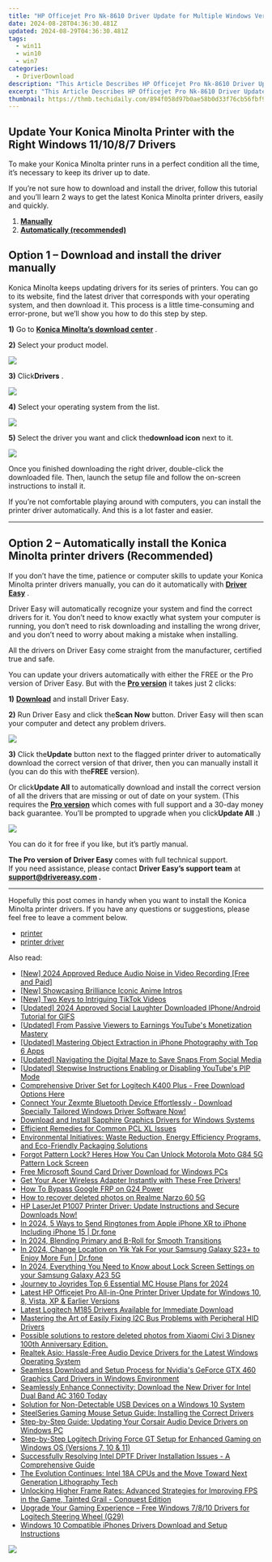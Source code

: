 ```yaml
---
title: "HP Officejet Pro Nk-8610 Driver Update for Multiple Windows Versions: Windows 11/10/8/7/Vista Supported"
date: 2024-08-28T04:36:30.481Z
updated: 2024-08-29T04:36:30.481Z
tags:
  - win11
  - win10
  - win7
categories:
  - DriverDownload
description: "This Article Describes HP Officejet Pro Nk-8610 Driver Update for Multiple Windows Versions: Windows 11/10/8/7/Vista Supported"
excerpt: "This Article Describes HP Officejet Pro Nk-8610 Driver Update for Multiple Windows Versions: Windows 11/10/8/7/Vista Supported"
thumbnail: https://thmb.techidaily.com/894f058d97b0ae58b0d33f76cb56fbf958c597ef2e3803e9c39a34ad0c70622d.jpg
---
```


## Update Your Konica Minolta Printer with the Right Windows 11/10/8/7 Drivers

To make your Konica Minolta printer runs in a perfect condition all the time, it’s necessary to keep its driver up to date.

 If you’re not sure how to download and install the driver, follow this tutorial and you’ll learn 2 ways to get the latest Konica Minolta printer drivers, easily and quickly.

1. **[Manually](https://tools.techidaily.com/drivereasy/download/)**
2. **[Automatically (recommended)](https://www.drivereasy.com/knowledge/konica-minolta-printer-drivers-download-and-install-guide/#option2)**

## Option 1 – Download and install the driver manually

 Konica Minolta keeps updating drivers for its series of printers. You can go to its website, find the latest driver that corresponds with your operating system, and then download it. This process is a little time-consuming and error-prone, but we’ll show you how to do this step by step.

**1)** Go to **[Konica Minolta’s download center](https://www.konicaminolta.eu/eu-en/support/download-centre)**  .

**2)** Select your product model.

![](https://images.drivereasy.com/wp-content/uploads/2020/09/0-1-1200x169.jpg)

**3)** Click**Drivers** .

![](https://images.drivereasy.com/wp-content/uploads/2020/09/0-2-1200x203.jpg)

**4)** Select your operating system from the list.

![](https://images.drivereasy.com/wp-content/uploads/2020/09/0-3-2.jpg)

**5)** Select the driver you want and click the**download icon** next to it.

![](https://images.drivereasy.com/wp-content/uploads/2020/09/0-4-2-1200x270.jpg)

 Once you finished downloading the right driver, double-click the downloaded file. Then, launch the setup file and follow the on-screen instructions to install it.

 If you’re not comfortable playing around with computers, you can install the printer driver automatically. And this is a lot faster and easier.

---

## Option 2 – Automatically install the Konica Minolta printer drivers (Recommended)

 If you don’t have the time, patience or computer skills to update your Konica Minolta printer drivers manually, you can do it automatically with **[Driver Easy](https://tools.techidaily.com/drivereasy/download/)**  .

 Driver Easy will automatically recognize your system and find the correct drivers for it. You don’t need to know exactly what system your computer is running, you don’t need to risk downloading and installing the wrong driver, and you don’t need to worry about making a mistake when installing.

 All the drivers on Driver Easy come straight from the manufacturer, certified true and safe.

 You can update your drivers automatically with either the FREE or the Pro version of Driver Easy. But with the **[Pro version](https://tools.techidaily.com/drivereasy/download/)**  it takes just 2 clicks:

**1)** **[Download](https://tools.techidaily.com/drivereasy/download/)**  and install Driver Easy.

**2)** Run Driver Easy and click the**Scan Now** button. Driver Easy will then scan your computer and detect any problem drivers.

![](https://images.drivereasy.com/wp-content/uploads/2020/09/de-1.jpg)

**3)** Click the**Update** button next to the flagged printer driver to automatically download the correct version of that driver, then you can manually install it (you can do this with the**FREE** version).

 Or click**Update All** to automatically download and install the correct version of all the drivers that are missing or out of date on your system. (This requires the **[Pro version](https://tools.techidaily.com/drivereasy/download/)**  which comes with full support and a 30-day money back guarantee. You’ll be prompted to upgrade when you click**Update All** .)

![](https://images.drivereasy.com/wp-content/uploads/2020/09/de-2.jpg)

 You can do it for free if you like, but it’s partly manual.

**The Pro version of Driver Easy** comes with full technical support.  
 If you need assistance, please contact **Driver Easy’s support team** at **[support@drivereasy.com](https://tools.techidaily.com/drivereasy/download/) .**

---

 Hopefully this post comes in handy when you want to install the Konica Minolta printer drivers. If you have any questions or suggestions, please feel free to leave a comment below.

* [printer](https://tools.techidaily.com/drivereasy/download/)
* [printer driver](https://tools.techidaily.com/drivereasy/download/)

<ins class="adsbygoogle"
     style="display:block"
     data-ad-format="autorelaxed"
     data-ad-client="ca-pub-7571918770474297"
     data-ad-slot="1223367746"></ins>



<ins class="adsbygoogle"
     style="display:block"
     data-ad-client="ca-pub-7571918770474297"
     data-ad-slot="8358498916"
     data-ad-format="auto"
     data-full-width-responsive="true"></ins>

<span class="atpl-alsoreadstyle">Also read:</span>
<div><ul>
<li><a href="https://screen-activity-recording.techidaily.com/new-2024-approved-reduce-audio-noise-in-video-recording-free-and-paid/"><u>[New] 2024 Approved  Reduce Audio Noise in Video Recording [Free and Paid]</u></a></li>
<li><a href="https://extra-skills.techidaily.com/new-showcasing-brilliance-iconic-anime-intros/"><u>[New] Showcasing Brilliance  Iconic Anime Intros</u></a></li>
<li><a href="https://some-skills.techidaily.com/new-two-keys-to-intriguing-tiktok-videos/"><u>[New] Two Keys to Intriguing TikTok Videos</u></a></li>
<li><a href="https://twitter-videos.techidaily.com/updated-2024-approved-social-laughter-downloaded-iphoneandroid-tutorial-for-gifs/"><u>[Updated] 2024 Approved  Social Laughter Downloaded  IPhone/Android Tutorial for GIFS</u></a></li>
<li><a href="https://facebook-video-footage.techidaily.com/updated-from-passive-viewers-to-earnings-youtubes-monetization-mastery/"><u>[Updated] From Passive Viewers to Earnings  YouTube's Monetization Mastery</u></a></li>
<li><a href="https://extra-guidance.techidaily.com/updated-mastering-object-extraction-in-iphone-photography-with-top-6-apps/"><u>[Updated] Mastering Object Extraction in iPhone Photography with Top 6 Apps</u></a></li>
<li><a href="https://snapchat-videos.techidaily.com/updated-navigating-the-digital-maze-to-save-snaps-from-social-media/"><u>[Updated] Navigating the Digital Maze to Save Snaps From Social Media</u></a></li>
<li><a href="https://extra-skills.techidaily.com/updated-stepwise-instructions-enabling-or-disabling-youtubes-pip-mode/"><u>[Updated] Stepwise Instructions  Enabling or Disabling YouTube's PIP Mode</u></a></li>
<li><a href="https://win-amazing.techidaily.com/comprehensive-driver-set-for-logitech-k400-plus-free-download-options-here/"><u>Comprehensive Driver Set for Logitech K400 Plus - Free Download Options Here</u></a></li>
<li><a href="https://win-amazing.techidaily.com/connect-your-zexmte-bluetooth-device-effortlessly-download-specially-tailored-windows-driver-software-now/"><u>Connect Your Zexmte Bluetooth Device Effortlessly - Download Specially Tailored Windows Driver Software Now!</u></a></li>
<li><a href="https://win-amazing.techidaily.com/download-and-install-sapphire-graphics-drivers-for-windows-systems/"><u>Download and Install Sapphire Graphics Drivers for Windows Systems</u></a></li>
<li><a href="https://printer-issues.techidaily.com/efficient-remedies-for-common-pcl-xl-issues/"><u>Efficient Remedies for Common PCL XL Issues</u></a></li>
<li><a href="https://win-amazing.techidaily.com/1722957392939-environmental-initiatives-waste-reduction-energy-efficiency-programs-and-eco-friendly-packaging-solutions/"><u>Environmental Initiatives: Waste Reduction, Energy Efficiency Programs, and Eco-Friendly Packaging Solutions</u></a></li>
<li><a href="https://android-unlock.techidaily.com/forgot-pattern-lock-heres-how-you-can-unlock-motorola-moto-g84-5g-pattern-lock-screen-by-drfone-android/"><u>Forgot Pattern Lock? Heres How You Can Unlock Motorola Moto G84 5G Pattern Lock Screen</u></a></li>
<li><a href="https://win-amazing.techidaily.com/free-microsoft-sound-card-driver-download-for-windows-pcs/"><u>Free Microsoft Sound Card Driver Download for Windows PCs</u></a></li>
<li><a href="https://win-amazing.techidaily.com/get-your-acer-wireless-adapter-instantly-with-these-free-drivers/"><u>Get Your Acer Wireless Adapter Instantly with These Free Drivers!</u></a></li>
<li><a href="https://phone-solutions.techidaily.com/how-to-bypass-google-frp-on-g24-power-by-drfone-android-unlock-remove-google-frp/"><u>How To Bypass Google FRP on G24 Power</u></a></li>
<li><a href="https://blog-min.techidaily.com/how-to-recover-deleted-photos-on-realme-narzo-60-5g-by-stellar-photo-recovery-android-mobile-photo-recover/"><u>How to recover deleted photos on Realme Narzo 60 5G</u></a></li>
<li><a href="https://win-amazing.techidaily.com/hp-laserjet-p1007-printer-driver-update-instructions-and-secure-downloads-now/"><u>HP LaserJet P1007 Printer Driver: Update Instructions and Secure Downloads Now!</u></a></li>
<li><a href="https://iphone-transfer.techidaily.com/in-2024-5-ways-to-send-ringtones-from-apple-iphone-xr-to-iphone-including-iphone-15-drfone-by-drfone-transfer-from-ios/"><u>In 2024, 5 Ways to Send Ringtones from Apple iPhone XR to iPhone Including iPhone 15 | Dr.fone</u></a></li>
<li><a href="https://extra-lessons.techidaily.com/in-2024-blending-primary-and-b-roll-for-smooth-transitions/"><u>In 2024, Blending Primary and B-Roll for Smooth Transitions</u></a></li>
<li><a href="https://location-social.techidaily.com/in-2024-change-location-on-yik-yak-for-your-samsung-galaxy-s23plus-to-enjoy-more-fun-drfone-by-drfone-virtual-android/"><u>In 2024, Change Location on Yik Yak For your Samsung Galaxy S23+ to Enjoy More Fun | Dr.fone</u></a></li>
<li><a href="https://android-unlock.techidaily.com/in-2024-everything-you-need-to-know-about-lock-screen-settings-on-your-samsung-galaxy-a23-5g-by-drfone-android/"><u>In 2024, Everything You Need to Know about Lock Screen Settings on your Samsung Galaxy A23 5G</u></a></li>
<li><a href="https://visual-screen-recording.techidaily.com/journey-to-joyrides-top-6-essential-mc-house-plans-for-2024/"><u>Journey to Joyrides  Top 6 Essential MC House Plans for 2024</u></a></li>
<li><a href="https://win-amazing.techidaily.com/latest-hp-officejet-pro-all-in-one-printer-driver-update-for-windows-10-8-vista-xp-and-earlier-versions/"><u>Latest HP Officejet Pro All-in-One Printer Driver Update for Windows 10, 8, Vista, XP & Earlier Versions</u></a></li>
<li><a href="https://win-amazing.techidaily.com/latest-logitech-m185-drivers-available-for-immediate-download/"><u>Latest Logitech M185 Drivers Available for Immediate Download</u></a></li>
<li><a href="https://win-amazing.techidaily.com/mastering-the-art-of-easily-fixing-i2c-bus-problems-with-peripheral-hid-drivers/"><u>Mastering the Art of Easily Fixing I2C Bus Problems with Peripheral HID Drivers</u></a></li>
<li><a href="https://review-topics.techidaily.com/possible-solutions-to-restore-deleted-photos-from-xiaomi-civi-3-disney-100th-anniversary-edition-by-fonelab-android-recover-photos/"><u>Possible solutions to restore deleted photos from Xiaomi Civi 3 Disney 100th Anniversary Edition.</u></a></li>
<li><a href="https://win-amazing.techidaily.com/realtek-asio-hassle-free-audio-device-drivers-for-the-latest-windows-operating-system/"><u>Realtek Asio: Hassle-Free Audio Device Drivers for the Latest Windows Operating System</u></a></li>
<li><a href="https://win-amazing.techidaily.com/seamless-download-and-setup-process-for-nvidias-geforce-gtx-460-graphics-card-drivers-in-windows-environment/"><u>Seamless Download and Setup Process for Nvidia's GeForce GTX 460 Graphics Card Drivers in Windows Environment</u></a></li>
<li><a href="https://win-amazing.techidaily.com/seamlessly-enhance-connectivity-download-the-new-driver-for-intel-dual-band-ac-3160-today/"><u>Seamlessly Enhance Connectivity: Download the New Driver for Intel Dual Band AC 3160 Today</u></a></li>
<li><a href="https://win-amazing.techidaily.com/solution-for-non-detectable-usb-devices-on-a-windows-10-system/"><u>Solution for Non-Detectable USB Devices on a Windows 10 System</u></a></li>
<li><a href="https://win-amazing.techidaily.com/steelseries-gaming-mouse-setup-guide-installing-the-correct-drivers/"><u>SteelSeries Gaming Mouse Setup Guide: Installing the Correct Drivers</u></a></li>
<li><a href="https://win-amazing.techidaily.com/step-by-step-guide-updating-your-corsair-audio-device-drivers-on-windows-pc/"><u>Step-by-Step Guide: Updating Your Corsair Audio Device Drivers on Windows PC</u></a></li>
<li><a href="https://win-amazing.techidaily.com/step-by-step-logitech-driving-force-gt-setup-for-enhanced-gaming-on-windows-os-versions-7-10-and-11/"><u>Step-by-Step Logitech Driving Force GT Setup for Enhanced Gaming on Windows OS (Versions 7, 10 & 11)</u></a></li>
<li><a href="https://win-amazing.techidaily.com/successfully-resolving-intel-dptf-driver-installation-issues-a-comprehensive-guide/"><u>Successfully Resolving Intel DPTF Driver Installation Issues - A Comprehensive Guide</u></a></li>
<li><a href="https://hardware-help.techidaily.com/the-evolution-continues-intel-18a-cpus-and-the-move-toward-next-generation-lithography-tech/"><u>The Evolution Continues: Intel 18A CPUs and the Move Toward Next Generation Lithography Tech</u></a></li>
<li><a href="https://win-blog.techidaily.com/unlocking-higher-frame-rates-advanced-strategies-for-improving-fps-in-the-game-tainted-grail-conquest-edition/"><u>Unlocking Higher Frame Rates: Advanced Strategies for Improving FPS in the Game, Tainted Grail - Conquest Edition</u></a></li>
<li><a href="https://win-amazing.techidaily.com/upgrade-your-gaming-experience-free-windows-7810-drivers-for-logitech-steering-wheel-g29/"><u>Upgrade Your Gaming Experience – Free Windows 7/8/10 Drivers for Logitech Steering Wheel (G29)</u></a></li>
<li><a href="https://win-amazing.techidaily.com/windows-10-compatible-iphones-drivers-download-and-setup-instructions/"><u>Windows 10 Compatible iPhones Drivers Download and Setup Instructions</u></a></li>
</ul></div>

<!-- affiliate ads begin -->
<a href="https://secure.2checkout.com/order/checkout.php?PRODS=4615471&QTY=1&AFFILIATE=108875&CART=1"><img src="https://images.wondershare.com/affiliate-image/affiliate_banners_en/max_782x90.png" border="0"></a>
<!-- affiliate ads end -->